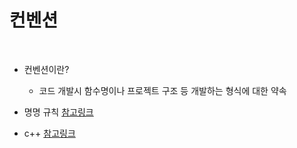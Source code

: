 # 컨벤션

</br>

- 컨벤션이란?

  - 코드 개발시 함수명이나 프로젝트 구조 등 개발하는 형식에 대한 약속

- 명명 규칙 [참고링크](https://ccomccomhan.tistory.com/185)

- c++ [참고링크](https://docs.popekim.com/ko/coding-standards/cpp)
